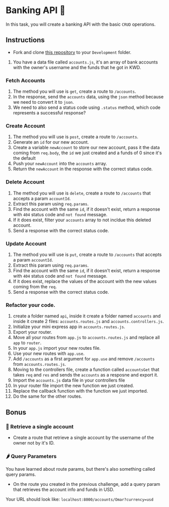 # Banking API 🏦

In this task, you will create a banking API with the basic `CRUD` operations.

## Instructions

- Fork and clone [this repository](https://github.com/JoinCODED/Task-Express-M1-Intro-Crud-Banks) to your `Development` folder.

1. You have a data file called `accounts.js`, it's an array of bank accounts with the owner's username and the funds that he got in KWD.

### Fetch Accounts
1. The method you will use is `get`, create a route to `/accounts`.
2. In the response, send the `accounts` data, using the `json` method because we need to convert it to `json`.
3. We need to also send a status code using `.status` method, which code represents a successful response?

### Create Account
1. The method you will use is `post`, create a route to `/accounts`.
2. Generate an `id` for our new account.
3. Create a variable `newAccount` to store our new account, pass it the data coming from `req.body`, the `id` we just created and a funds of 0 since it's the default
4. Push your `newAccount` into the `accounts` array.
5. Return the `newAccount` in the response with the correct status code.

### Delete Account
1. The method you will use is `delete`, create a route to `/accounts` that accepts a param `accountId`.
2. Extract this param using `req.params`.
3. Find the account with the same `id`, if it doesn't exist, return a response with `404` status code and `not found` message.
4. If it does exist, filter your `accounts` array to not incldue this deleted account.
5. Send a response with the correct status code.

### Update Account
1. The method you will use is `put`, create a route to `/accounts` that accepts a param `accountId`.
2. Extract this param using `req.params`.
3. Find the account with the same `id`, if it doesn't exist, return a response with `404` status code and `not found` message.
4. If it does exist, replace the values of the account with the new values coming from the `req`.
5. Send a response with the correct status code.

### Refactor your code.
1. create a folder named `api`, inside it create a folder named `accounts` and inside it create 2 files: `accounts.routes.js` and `accounts.controllers.js`.
2. Initialize your mini express app in `accounts.routes.js`.
3. Export your router.
4. Move all your routes from `app.js` to `accounts.routes.js` and replace all `app` to `router`.
5. In your `app.js` import your new routes file.
6. Use your new routes with `app.use`.
7. Add `/accounts` as a first argument for `app.use` and remove `/accounts` from `accounts.routes.js`.
8. Moving to the controllers file, create a function called `accountsGet` that takes `req` and `res` and sends the `accounts` as a resposne and export it.
9. Import the `accounts.js` data file in your controllers file
10. In your router file import the new function we just created.
11. Replace the callback function with the function we just imported.
12. Do the same for the other routes.


## Bonus

### 🍋 Retrieve a single account

- Create a route that retrieve a single account by the username of the owner not by it's ID.

### 🌶 Query Parameters

You have learned about route params, but there's also something called query params.

- On the route you created in the previous challenge, add a query param that retrieves the account info and funds in USD.

Your URL should look like:
`localhost:8000/accounts/Omar?currency=usd`

